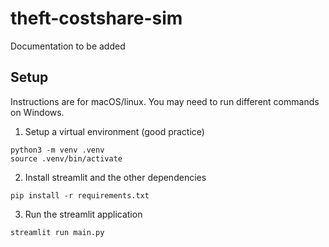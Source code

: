 # theft-costshare-sim

Documentation to be added

## Setup

Instructions are for macOS/linux. You may need to run different commands on Windows.

1. Setup a virtual environment (good practice)

```
python3 -m venv .venv
source .venv/bin/activate
```

2. Install streamlit and the other dependencies

```
pip install -r requirements.txt
```

3. Run the streamlit application

```
streamlit run main.py
```
